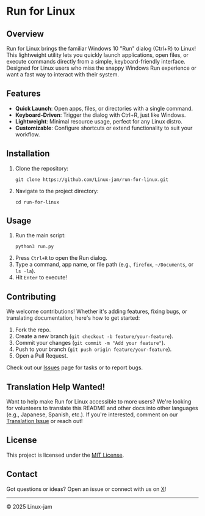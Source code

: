 # Run for Linux

## Overview
Run for Linux brings the familiar Windows 10 "Run" dialog (Ctrl+R) to Linux! This lightweight utility lets you quickly launch applications, open files, or execute commands directly from a simple, keyboard-friendly interface. Designed for Linux users who miss the snappy Windows Run experience or want a fast way to interact with their system.

## Features
- **Quick Launch**: Open apps, files, or directories with a single command.
- **Keyboard-Driven**: Trigger the dialog with Ctrl+R, just like Windows.
- **Lightweight**: Minimal resource usage, perfect for any Linux distro.
- **Customizable**: Configure shortcuts or extend functionality to suit your workflow.

## Installation
1. Clone the repository:
   ```
   git clone https://github.com/Linux-jam/run-for-linux.git
   ```
2. Navigate to the project directory:
   ```
   cd run-for-linux
   ```

## Usage
1. Run the main script:
   ```
   python3 run.py
   ```
2. Press `Ctrl+R` to open the Run dialog.
3. Type a command, app name, or file path (e.g., `firefox`, `~/Documents`, or `ls -la`).
4. Hit `Enter` to execute!

## Contributing
We welcome contributions! Whether it's adding features, fixing bugs, or translating documentation, here's how to get started:
1. Fork the repo.
2. Create a new branch (`git checkout -b feature/your-feature`).
3. Commit your changes (`git commit -m "Add your feature"`).
4. Push to your branch (`git push origin feature/your-feature`).
5. Open a Pull Request.

Check out our [Issues](https://github.com/Linux-jam/run-for-linux/issues) page for tasks or to report bugs.

## Translation Help Wanted!
Want to help make Run for Linux accessible to more users? We're looking for volunteers to translate this README and other docs into other languages (e.g., Japanese, Spanish, etc.). If you're interested, comment on our [Translation Issue](https://github.com/Linux-jam/run-for-linux/issues) or reach out!

## License
This project is licensed under the [MIT License](LICENSE).

## Contact
Got questions or ideas? Open an issue or connect with us on [X](https://x.com/LinuxJam)!

---

© 2025 Linux-jam
